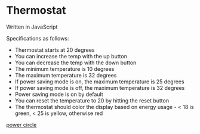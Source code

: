 # Thermostat

Written in JavaScript

Specifications as follows:

* Thermostat starts at 20 degrees
* You can increase the temp with the up button
* You can decrease the temp with the down button
* The minimum temperature is 10 degrees
* The maximum temperature is 32 degrees
* If power saving mode is on, the maximum temperature is 25 degrees
* If power saving mode is off, the maximum temperature is 32 degrees
* Power saving mode is on by default
* You can reset the temperature to 20 by hitting the reset button
* The thermostat should color the display based on energy usage - < 18 is green, < 25 is yellow, otherwise red


[power circle](https://medium.com/@andsens/radial-progress-indicator-using-css-a917b80c43f9)
